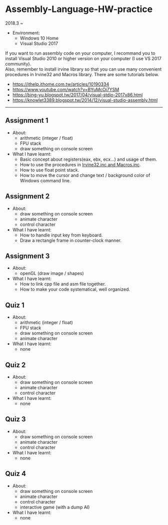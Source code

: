 # Assembly-Language-HW-practice
2018.3 ~

- Environment:
  - Windows 10 Home
  - Visual Studio 2017

If you want to run assembly code on your computer, I recommand you to install Visual Studio 2010 or higher version on your computer (I use VS 2017 community).  
Also, remember to install irvine library so that you can use many convenient procedures in Irvine32 and Macros library.
There are some tutorials below.
- https://ithelp.ithome.com.tw/articles/10190334
- https://www.youtube.com/watch?v=BYuMcOi7YSM
- https://bing-yu.blogspot.tw/2017/04/visual-stdio-2017x86.html
- https://knowlet3389.blogspot.tw/2014/12/visual-studio-assembly.html

---

## Assignment 1
- About:
  - arithmetic (integer / float)
  - FPU stack
  - draw something on console screen
- What I have learnt:
  - Basic concept about registers(eax, ebx, ecx...) and usage of them.
  - How to use the procedures in [Irvine32.inc and Macros.inc](http://programming.msjc.edu/asm/help/index.html).
  - How to use float point stack.
  - How to move the cursor and change text / background color of Windows command line.
  
## Assignment 2
- About:
  - draw something on console screen
  - animate character
  - control character
- What I have learnt:
  - How to handle input key from keyboard.
  - Draw a rectangle frame in counter-clock manner.
  
## Assignment 3
- About:
  - openGL (draw image / shapes)
- What I have learnt:
  - How to link cpp file and asm file together.
  - How to make your code systematical, well organized.
  
## Quiz 1
- About:
  - arithmetic (integer / float)
  - FPU stack
  - draw something on console screen
  - animate character
- What I have learnt:
  - none
 
## Quiz 2
- About:
  - draw something on console screen
  - animate character
  - control character
- What I have learnt:
  - none
  
## Quiz 3
- About:
  - draw something on console screen
  - animate character
  - control character
- What I have learnt:
  - none
 
## Quiz 4
- About:
  - draw something on console screen
  - animate character
  - control character
  - interactive game (with a dump AI)
- What I have learnt:
  - none
